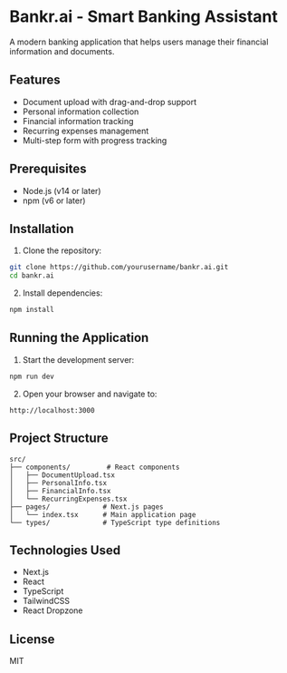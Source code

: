 # Bankr.ai - Smart Banking Assistant

A modern banking application that helps users manage their financial information and documents.

## Features

- Document upload with drag-and-drop support
- Personal information collection
- Financial information tracking
- Recurring expenses management
- Multi-step form with progress tracking

## Prerequisites

- Node.js (v14 or later)
- npm (v6 or later)

## Installation

1. Clone the repository:
```bash
git clone https://github.com/yourusername/bankr.ai.git
cd bankr.ai
```

2. Install dependencies:
```bash
npm install
```

## Running the Application

1. Start the development server:
```bash
npm run dev
```

2. Open your browser and navigate to:
```
http://localhost:3000
```

## Project Structure

```
src/
├── components/         # React components
│   ├── DocumentUpload.tsx
│   ├── PersonalInfo.tsx
│   ├── FinancialInfo.tsx
│   └── RecurringExpenses.tsx
├── pages/             # Next.js pages
│   └── index.tsx      # Main application page
└── types/             # TypeScript type definitions
```

## Technologies Used

- Next.js
- React
- TypeScript
- TailwindCSS
- React Dropzone

## License

MIT
